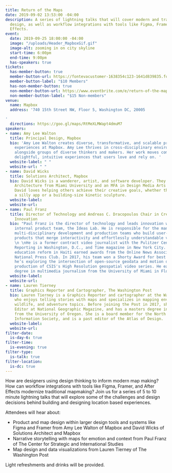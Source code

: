 ```yaml
---
title: Return of the Maps
date: 2019-09-02 13:53:00 -04:00
description: A series of lightning talks that will cover modern and traditional map
  design, as well as workflow integrations with tools like Figma, Framer, and After
  Effects.
event:
  date: 2019-09-25 18:00:00 -04:00
  image: "/uploads/Header_MapboxGif.gif"
  image-alt: zooming in on city skyline
  start-time: 6:00pm
  end-time: 9:00pm
  has-speakers: true
tickets:
  has-member-button: true
  member-button-url: https://fontevacustomer-1638354c123-1641d839835.force.com/services/oauth2/authorize?client_id=3MVG9nthuDc9owbcOq7_07W.HriOQQPWTbMkrpOla.ajDQlTHf4_uby_mhwylcX.mJBU2O2SppTiZMS0J_HJd&response_type=code&redirect_uri=https://ikit.aiga.org/ikit_national_util/ikit-national-util-sso-redirect/&state=https%3A%2F%2Fdc.aiga.org%2Fevent%2Fdcdw-return-of-the-maps%2F%3Fredirect_source%3Deventbrite_register
  member-button-label: "$10 Members"
  has-non-member-button: true
  non-member-button-url: https://www.eventbrite.com/e/return-of-the-maps-tickets-71291592071
  non-member-button-label: "$15 Non-members"
venue:
  name: Mapbox
  address: '740 15th Street NW, Floor 5, Washington DC, 20005

'
  directions: https://goo.gl/maps/RtMeXLMWapt4dmuM7
speakers:
- name: Amy Lee Walton
  title: Principal Design, Mapbox
  bio: 'Amy Lee Walton creates diverse, transformative, and scalable products and
    experiences at Mapbox. Amy Lee thrives in cross-disciplinary environments working
    alongside groups of diverse thinkers and makers. Her work moves complexities into
    delightful, intuitive experiences that users love and rely on. '
  website-label: " "
  website-url: " "
- name: David Wicks
  title: Solutions Architect, Mapbox
  bio: David Wicks is a wanderer, artist, and software developer. They hold a BA in
    Architecture from Miami University and an MFA in Design Media Arts from UCLA.
    David loves helping others achieve their creative goals, whether they're making
    a silly app or a building-size kinetic sculpture.
  website-label: 
  website-url: 
- name: Paul Franz
  title: Director of Technology and Andreas C. Dracopoulos Chair in Creativity and
    Innovation
  bio: "Paul Franz is the director of technology and leads innovation with CSIS’s
    internal product team, the Ideas Lab. He is responsible for the management of
    multi-disciplinary development and production teams who build user-facing digital
    products that merge interactivity and effortlessly understandable visual design.
    \n \nHe is a former contract video journalist with the Pulitzer Center on Crisis
    Reporting in Washington, D.C., and Time magazine in New York City. His work on
    education reform in Haiti earned awards from the Online News Association and the
    National Press Club. In 2017, his team won a Shorty Award for best data visualization.\n\nCurrently,
    he’s exploring the intersection of open-source geodata and motion design and leads
    production of CSIS's High Resolution geospatial video series. He earned his master's
    degree in multimedia journalism from the University of Miami in Florida in 2010"
  website-label: 
  website-url: 
- name: Lauren Tierney
  title: Graphics Reporter and Cartographer, The Washington Post
  bio: Lauren Tierney is a Graphics Reporter and cartographer at the Washington Post
    who enjoys telling stories with maps and specializes in mapping environment, climate,
    wildlife, and adventure topics. Before joining the Post in 2017, she was a Graphics
    Editor at National Geographic Magazine, and has a masters degree in geography
    from the University of Oregon. She is a board member for the North American Cartographic
    Information Society, and is a past editor of the Atlas of Design.
  website-label: 
  website-url: 
filter-date:
  is-day-6: true
filter-time:
  is-evening: true
filter-type:
  is-talk: true
filter-location:
  is-dc: true
---
```


How are designers using design thinking to inform modern map making? How can workflow integrations with tools like Figma, Framer, and After Effects modernize traditional mapmaking? Join us for a series of 5 to 10 minute lightning talks that will explore some of the challenges and design decisions behind building and designing  location based experiences.

Attendees will hear about:
* Product and map design within larger design tools and systems like Figma and Framer from Amy Lee Walton of Mapbox and David Wicks of Solutions Architect and Mapbox
* Narrative storytelling with maps for emotion and context from Paul Franz of The Center for Strategic and International Studies
* Map design and data visualizations from Lauren Tierney of The Washington Post

Light refreshments and drinks will be provided.
